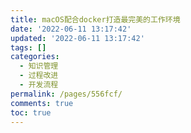 ```yaml
---
title: macOS配合docker打造最完美的工作环境
date: '2022-06-11 13:17:42'
updated: '2022-06-11 13:17:42'
tags: []
categories:
  - 知识管理
  - 过程改进
  - 开发流程
permalink: /pages/556fcf/
comments: true
toc: true
---
```

